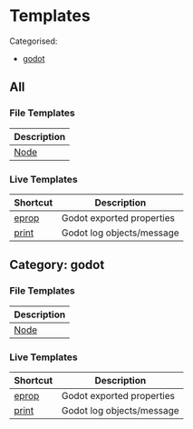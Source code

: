 # Templates

Categorised:

* [godot](#godot)

## All

### File Templates

| Description          |
|----------------------|
| [Node](File/Node.md) |


### Live Templates

| Shortcut                    | Description               |
|-----------------------------|---------------------------|
| [eprop](Live/ExportProp.md) | Godot exported properties |
| [print](Live/GDPrint.md)    | Godot log objects/message |

<a name="godot"></a>
## Category: godot

### File Templates

| Description          |
|----------------------|
| [Node](File/Node.md) |


### Live Templates

| Shortcut                    | Description               |
|-----------------------------|---------------------------|
| [eprop](Live/ExportProp.md) | Godot exported properties |
| [print](Live/GDPrint.md)    | Godot log objects/message |

